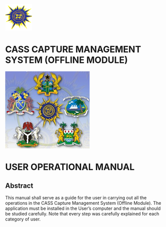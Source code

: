 ![alt text](/assets/images/logo.png)

# CASS CAPTURE MANAGEMENT SYSTEM (OFFLINE MODULE)

![alt text](/assets/images/coat-of-arms.jpg)

# USER OPERATIONAL MANUAL

## Abstract
This manual shall serve as a guide for the user in carrying out all the operations in the CASS Capture Management System (Offline Module).
The application must be installed in the User’s computer and the manual should be studied carefully. Note that every step was carefully explained for each category of user.
